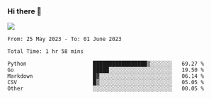 ### Hi there 👋️

![](https://komarev.com/ghpvc/?username=Loner1024)

<!--START_SECTION:waka-->

```text
From: 25 May 2023 - To: 01 June 2023

Total Time: 1 hr 58 mins

Python                     █████████████████▒░░░░░░░   69.27 %
Go                         █████░░░░░░░░░░░░░░░░░░░░   19.50 %
Markdown                   █▓░░░░░░░░░░░░░░░░░░░░░░░   06.14 %
CSV                        █▒░░░░░░░░░░░░░░░░░░░░░░░   05.05 %
Other                      ░░░░░░░░░░░░░░░░░░░░░░░░░   00.05 %
```

<!--END_SECTION:waka-->




